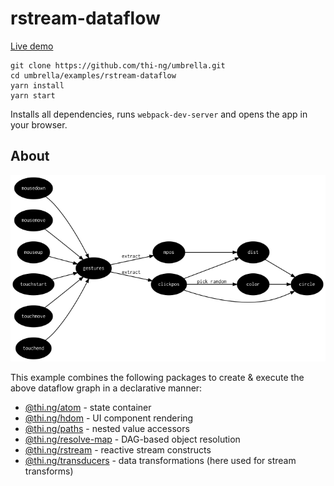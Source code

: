 # rstream-dataflow

[Live demo](http://demo.thi.ng/umbrella/rstream-dataflow/)

```
git clone https://github.com/thi-ng/umbrella.git
cd umbrella/examples/rstream-dataflow
yarn install
yarn start
```

Installs all dependencies, runs `webpack-dev-server` and opens the app in your browser.

## About

![dataflow graph](../../assets/rs-dflow.png)

This example combines the following packages to create & execute the
above dataflow graph in a declarative manner:

- [@thi.ng/atom]() - state container
- [@thi.ng/hdom]() - UI component rendering
- [@thi.ng/paths]() - nested value accessors
- [@thi.ng/resolve-map]() - DAG-based object resolution
- [@thi.ng/rstream]() - reactive stream constructs
- [@thi.ng/transducers]() - data transformations (here used for stream transforms)
